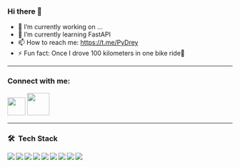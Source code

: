 ### Hi there 👋

- 🔭 I’m currently working on ...
- 🌱 I’m currently learning FastAPI
- 📫 How to reach me: https://t.me/PyDrey
- ⚡ Fun fact: Once I drove 100 kilometers in one bike ride🚴

***

<h3>Connect with me:</h3>
<a href="https://t.me/PyDrey"><img src="https://upload.wikimedia.org/wikipedia/commons/thumb/8/82/Telegram_logo.svg/1024px-Telegram_logo.svg.png?20220101141644" width="40"></a>
<a href="mailto:wwwfox11@mail.com"><img src="https://upload.wikimedia.org/wikipedia/commons/thumb/0/0b/Logo_Gmail_%282015-2020%29.svg/634px-Logo_Gmail_%282015-2020%29.svg.png" width="50"></a>

***

### 🛠 &nbsp;Tech Stack
<p>
<img align="left" src="https://img.shields.io/badge/Python-306998?logo=python&logoColor=white" />
<img align="left" src="https://img.shields.io/badge/Django-092e20?logo=django&logoColor=white" />
<img align="left" src="https://img.shields.io/badge/DRF-6B1F22?logo=Restful&logoColor=white" />
<img align="left" src="https://img.shields.io/badge/Git-f34f29?logo=Git&logoColor=white" />
<img align="left" src="https://img.shields.io/badge/PostgreSQL-316192?logo=postgresql&logoColor=white" />
<img align="left" src="https://img.shields.io/badge/Ubuntu-E95420?logo=ubuntu&logoColor=white" />
<img align="left" src="https://img.shields.io/badge/Docker-2CA5E0?logo=docker&logoColor=white" />
<img align="left" src="https://img.shields.io/badge/SOLID-5f9ea0?logo=solid&logoColor=white" />
<img align="left" src="https://img.shields.io/badge/Nginx-009900?logo=nginx&logoColor=white" />
</p>

